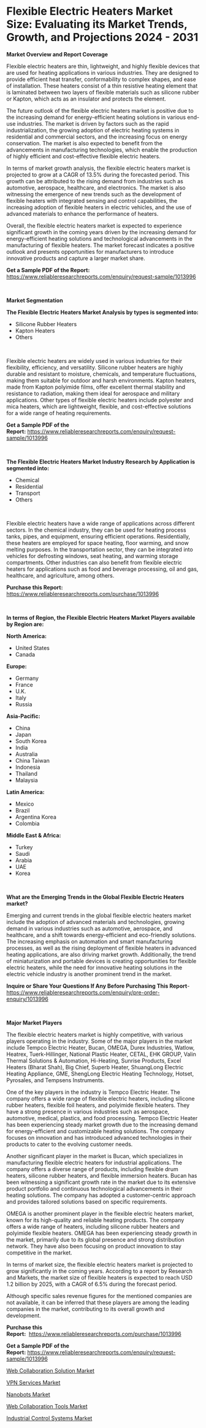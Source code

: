<p><h1>Flexible Electric Heaters Market Size: Evaluating its Market Trends, Growth, and Projections 2024 - 2031</h1></p><p><strong>Market Overview and Report Coverage</strong></p>
<p><p>Flexible electric heaters are thin, lightweight, and highly flexible devices that are used for heating applications in various industries. They are designed to provide efficient heat transfer, conformability to complex shapes, and ease of installation. These heaters consist of a thin resistive heating element that is laminated between two layers of flexible materials such as silicone rubber or Kapton, which acts as an insulator and protects the element.</p><p>The future outlook of the flexible electric heaters market is positive due to the increasing demand for energy-efficient heating solutions in various end-use industries. The market is driven by factors such as the rapid industrialization, the growing adoption of electric heating systems in residential and commercial sectors, and the increasing focus on energy conservation. The market is also expected to benefit from the advancements in manufacturing technologies, which enable the production of highly efficient and cost-effective flexible electric heaters.</p><p>In terms of market growth analysis, the flexible electric heaters market is projected to grow at a CAGR of 13.5% during the forecasted period. This growth can be attributed to the rising demand from industries such as automotive, aerospace, healthcare, and electronics. The market is also witnessing the emergence of new trends such as the development of flexible heaters with integrated sensing and control capabilities, the increasing adoption of flexible heaters in electric vehicles, and the use of advanced materials to enhance the performance of heaters.</p><p>Overall, the flexible electric heaters market is expected to experience significant growth in the coming years driven by the increasing demand for energy-efficient heating solutions and technological advancements in the manufacturing of flexible heaters. The market forecast indicates a positive outlook and presents opportunities for manufacturers to introduce innovative products and capture a larger market share.</p></p>
<p><strong>Get a Sample PDF of the Report:</strong> <a href="https://www.reliableresearchreports.com/enquiry/request-sample/1013996">https://www.reliableresearchreports.com/enquiry/request-sample/1013996</a></p>
<p>&nbsp;</p>
<p><strong>Market Segmentation</strong></p>
<p><strong>The Flexible Electric Heaters Market Analysis by types is segmented into:</strong></p>
<p><ul><li>Silicone Rubber Heaters</li><li>Kapton Heaters</li><li>Others</li></ul></p>
<p>&nbsp;</p>
<p><p>Flexible electric heaters are widely used in various industries for their flexibility, efficiency, and versatility. Silicone rubber heaters are highly durable and resistant to moisture, chemicals, and temperature fluctuations, making them suitable for outdoor and harsh environments. Kapton heaters, made from Kapton polyimide films, offer excellent thermal stability and resistance to radiation, making them ideal for aerospace and military applications. Other types of flexible electric heaters include polyester and mica heaters, which are lightweight, flexible, and cost-effective solutions for a wide range of heating requirements.</p></p>
<p><strong>Get a Sample PDF of the Report:</strong>&nbsp;<a href="https://www.reliableresearchreports.com/enquiry/request-sample/1013996">https://www.reliableresearchreports.com/enquiry/request-sample/1013996</a></p>
<p>&nbsp;</p>
<p><strong>The Flexible Electric Heaters Market Industry Research by Application is segmented into:</strong></p>
<p><ul><li>Chemical</li><li>Residential</li><li>Transport</li><li>Others</li></ul></p>
<p>&nbsp;</p>
<p><p>Flexible electric heaters have a wide range of applications across different sectors. In the chemical industry, they can be used for heating process tanks, pipes, and equipment, ensuring efficient operations. Residentially, these heaters are employed for space heating, floor warming, and snow melting purposes. In the transportation sector, they can be integrated into vehicles for defrosting windows, seat heating, and warming storage compartments. Other industries can also benefit from flexible electric heaters for applications such as food and beverage processing, oil and gas, healthcare, and agriculture, among others.</p></p>
<p><strong>Purchase this Report:</strong>&nbsp; <a href="https://www.reliableresearchreports.com/purchase/1013996">https://www.reliableresearchreports.com/purchase/1013996</a></p>
<p>&nbsp;</p>
<p><strong>In terms of Region, the Flexible Electric Heaters Market Players available by Region are:</strong></p>
<p>
    <p> <strong> North America: </strong>
        <ul>
            <li>United States</li>
            <li>Canada</li>
        </ul>
        </p> 
    <p> <strong> Europe: </strong>
        <ul>
            <li>Germany</li>
            <li>France</li>
            <li>U.K.</li>
            <li>Italy</li>
            <li>Russia</li>
        </ul>
        </p> 
    <p> <strong> Asia-Pacific: </strong>
        <ul>
            <li>China</li>
            <li>Japan</li>
            <li>South Korea</li>
            <li>India</li>
            <li>Australia</li>
            <li>China Taiwan</li>
            <li>Indonesia</li>
            <li>Thailand</li>
            <li>Malaysia</li>
        </ul>
        </p> 
    <p> <strong> Latin America: </strong>
        <ul>
            <li>Mexico</li>
            <li>Brazil</li>
            <li>Argentina Korea</li>
            <li>Colombia</li>
        </ul>
        </p> 
    <p> <strong> Middle East & Africa: </strong>
        <ul>
            <li>Turkey</li>
            <li>Saudi</li>
            <li>Arabia</li>
            <li>UAE</li>
            <li>Korea</li>
        </ul>
    </p>
    </p>
<p>&nbsp;</p>
<p><strong>What are the Emerging Trends in the Global Flexible Electric Heaters market?</strong></p>
<p><p>Emerging and current trends in the global flexible electric heaters market include the adoption of advanced materials and technologies, growing demand in various industries such as automotive, aerospace, and healthcare, and a shift towards energy-efficient and eco-friendly solutions. The increasing emphasis on automation and smart manufacturing processes, as well as the rising deployment of flexible heaters in advanced heating applications, are also driving market growth. Additionally, the trend of miniaturization and portable devices is creating opportunities for flexible electric heaters, while the need for innovative heating solutions in the electric vehicle industry is another prominent trend in the market.</p></p>
<p><strong>Inquire or Share Your Questions If Any Before Purchasing This Report</strong>- <a href="https://www.reliableresearchreports.com/enquiry/pre-order-enquiry/1013996">https://www.reliableresearchreports.com/enquiry/pre-order-enquiry/1013996</a></p>
<p>&nbsp;</p>
<p><strong>Major Market Players</strong></p>
<p><p>The flexible electric heaters market is highly competitive, with various players operating in the industry. Some of the major players in the market include Tempco Electric Heater, Bucan, OMEGA, Durex Industries, Watlow, Heatrex, Tuerk-Hillinger, National Plastic Heater, CETAL, EHK GROUP, Valin Thermal Solutions & Automation, Hi-Heating, Sunrise Products, Excel Heaters (Bharat Shah), Big Chief, Superb Heater, ShuangLong Electric Heating Appliance, GME, ShengLong Electric Heating Technology, Hotset, Pyrosales, and Tempsens Instruments.</p><p>One of the key players in the industry is Tempco Electric Heater. The company offers a wide range of flexible electric heaters, including silicone rubber heaters, flexible foil heaters, and polyimide flexible heaters. They have a strong presence in various industries such as aerospace, automotive, medical, plastics, and food processing. Tempco Electric Heater has been experiencing steady market growth due to the increasing demand for energy-efficient and customizable heating solutions. The company focuses on innovation and has introduced advanced technologies in their products to cater to the evolving customer needs.</p><p>Another significant player in the market is Bucan, which specializes in manufacturing flexible electric heaters for industrial applications. The company offers a diverse range of products, including flexible drum heaters, silicone rubber heaters, and flexible immersion heaters. Bucan has been witnessing a significant growth rate in the market due to its extensive product portfolio and continuous technological advancements in their heating solutions. The company has adopted a customer-centric approach and provides tailored solutions based on specific requirements.</p><p>OMEGA is another prominent player in the flexible electric heaters market, known for its high-quality and reliable heating products. The company offers a wide range of heaters, including silicone rubber heaters and polyimide flexible heaters. OMEGA has been experiencing steady growth in the market, primarily due to its global presence and strong distribution network. They have also been focusing on product innovation to stay competitive in the market.</p><p>In terms of market size, the flexible electric heaters market is projected to grow significantly in the coming years. According to a report by Research and Markets, the market size of flexible heaters is expected to reach USD 1.2 billion by 2025, with a CAGR of 6.5% during the forecast period.</p><p>Although specific sales revenue figures for the mentioned companies are not available, it can be inferred that these players are among the leading companies in the market, contributing to its overall growth and development.</p></p>
<p><strong>Purchase this Report:</strong>&nbsp;&nbsp;<a href="https://www.reliableresearchreports.com/purchase/1013996">https://www.reliableresearchreports.com/purchase/1013996</a></p>
<p></p>
<p><strong>Get a Sample PDF of the Report:</strong>&nbsp;<a href="https://www.reliableresearchreports.com/enquiry/request-sample/1013996">https://www.reliableresearchreports.com/enquiry/request-sample/1013996</a></p>
<p><p><a href="https://medium.com/@kathyfisher51/web-collaboration-solution-market-insights-into-market-cagr-market-trends-and-growth-strategies-b517eb8b3bb8">Web Collaboration Solution Market</a></p><p><a href="https://medium.com/@kathyfisher51/vpn-services-market-size-cagr-trends-2024-2030-130814d66d45">VPN Services Market</a></p><p><a href="https://github.com/dziulagalemab/Market-Research-Report-List-2/blob/main/nanobots-market.md">Nanobots Market</a></p><p><a href="https://medium.com/@kathyfisher51/web-collaboration-tools-market-analysis-and-sze-forecasted-for-period-from-2023-to-2030-641802a30df7">Web Collaboration Tools Market</a></p><p><a href="https://github.com/abbypearson7765/Market-Research-Report-List-2/blob/main/industrial-control-systems-market.md">Industrial Control Systems Market</a></p></p>